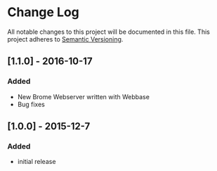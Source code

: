 # Change Log
All notable changes to this project will be documented in this file.
This project adheres to [Semantic Versioning](http://semver.org/).

## [1.1.0] - 2016-10-17
### Added
- New Brome Webserver written with Webbase
- Bug fixes

## [1.0.0] - 2015-12-7
### Added
- initial release
